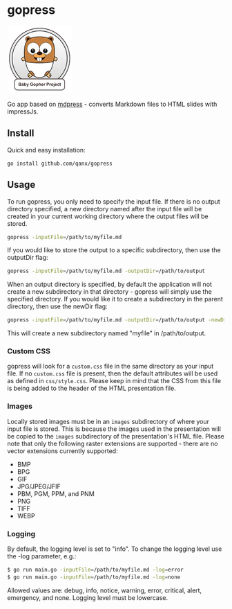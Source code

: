 # gopress

[![baby-gopher](images/babygopher-badge.png)](http://www.babygopher.org)

Go app based on [mdpress](https://github.com/egonSchiele/mdpress) - converts Markdown files to HTML slides with impressJs.

## Install

Quick and easy installation:

```
go install github.com/qanx/gopress
```

## Usage

To run gopress, you only need to specify the input file. If there is no output directory specified, a new directory named after the input file will be created in your current working directory where the output files will be stored.

```bash
gopress -inputFile=/path/to/myfile.md
```

If you would like to store the output to a specific subdirectory, then use the outputDir flag:

```bash
gopress -inputFile=/path/to/myfile.md -outputDir=/path/to/output
```

When an output directory is specified, by default the application will not create a new subdirectory in that directory - gopress will simply use the specified directory. If you would like it to create a subdirectory in the parent directory, then use the newDir flag:

```bash
gopress -inputFile=/path/to/myfile.md -outputDir=/path/to/output -newDir
```

This will create a new subdirectory named "myfile" in /path/to/output.

### Custom CSS

gopress will look for a `custom.css` file in the same directory as your input file.
If no `custom.css` file is present, then the default attributes will be used as defined in `css/style.css`.
Please keep in mind that the CSS from this file is being added to the header of the HTML presentation file.

### Images

Locally stored images must be in an `images` subdirectory of where your input file is stored. This is because
the images used in the presentation will be copied to the `images` subdirectory of the presentation's HTML file. Please note that only the following raster extensions are supported - there are no vector extensions currently supported:

* BMP
* BPG
* GIF
* JPG/JPEG/JFIF
* PBM, PGM, PPM, and PNM
* PNG
* TIFF
* WEBP

### Logging

By default, the logging level is set to "info". To change the logging level use the -log parameter, e.g.:

```bash
$ go run main.go -inputFile=/path/to/myfile.md -log=error
$ go run main.go -inputFile=/path/to/myfile.md -log=none
```

Allowed values are: debug, info, notice, warning, error, critical, alert, emergency, and none. Logging level must be lowercase.
